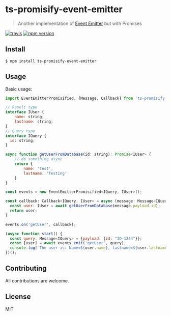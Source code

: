 # ts-promisify-event-emitter
> Another implementation of [Event Emitter](https://nodejs.org/api/events.html) but with Promises

[![travis](https://travis-ci.org/AlvaroBernalG/ts-promisify-event-emitter.svg?branch=master)](https://travis-ci.org/AlvaroBernalG/ts-promisify-event-emitter.svg?branch=master) [![npm version](https://badge.fury.io/js/ts-promisify-event-emitter.svg)](https://badge.fury.io/js/ts-promisify-event-emitter)


## Install
```
$ npm install ts-promisify-event-emitter
```

## Usage

Basic usage:

```js
import EventEmitterPromisified, {Message, Callback} from 'ts-promisify-event-emitter';

// Result type
interface IUser {
    name: string;
    lastname: string;
}
// Query type
interface IQuery {
  id: string;
}

async function getUserFromDatabase(id: string): Promise<IUser> {
    // do something async
    return {
        name: 'Test',
        lastname: 'Testing'
    }
}

const events = new EventEmitterPromisified<IQuery, IUser>();

const callback: Callback<IQuery, IUser> = async (message: Message<IQuery>): Promise<IUser> => {
  const user: IUser = await getUserFromDatabase(message.payload.id);
  return user;
}

events.on('getUser', callback);

(async function start() {
  const query: Message<IQuery> = {payload: {id: "ID-1234"}};
  const [user] = await events.emit('getUser', query);
  console.log(`The user is: Name=${user.name}, lastname=${user.lastname}.`);
})();
```

## Contributing

All contributions are welcome.

## License

MIT
